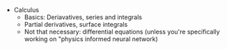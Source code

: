 - Calculus
	- Basics: Deriavatives, series and integrals
	- Partial derivatives, surface integrals
	- Not that necessary: differential equations (unless you're specifically working on "physics informed neural network)